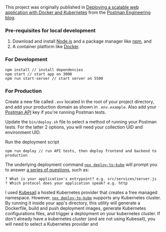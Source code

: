 This project was originally published in [Deploying a scalable web application with Docker and Kubernetes](link) from the [Postman Engineering blog](https://medium.com/postman-engineering).

### Pre-requisites for local development
1. Download and install [Node.js](https://nodejs.org/en/) and a package manager like [npm](https://www.npmjs.com/), and
1. A container platform like [Docker](https://www.docker.com/get-started).

### For Development

    npm install // install dependencies
    npm start // start app on 3000
    npm run start-server // start server on 5500

### For Production

Create a new file called `.env` located in the root of your project directory, and add your production domain as shown in `.env.example`. Also add your [Postman API](https://docs.api.getpostman.com/) key if you're running Postman tests.

Update the `bin/deploy.sh` file to select a method of running your Postman tests. For the latter 2 options, you will need your collection UID and environment UID.

Run the deployment script

    npm run deploy // run API tests, then deploy frontend and backend to production 

The underlying deployment command [`npx deploy-to-kube`](https://github.com/kubesail/deploy-to-kube) will prompt you to answer [a series of questions](https://kubesail.com/blog/deploying-node-apps-the-right-way), such as:

    ? What is your application's entrypoint? e.g. src/services/server.js
    ? Which protocol does your application speak? e.g. http

I used [Kubesail](https://kubesail.com/) a hosted Kubernetes provider that creates a free managed namespace. However, [`npx deploy-to-kube`](https://github.com/kubesail/deploy-to-kube) supports any Kubernetes cluster. By running it inside your app's directory, this utility will generate a Dockerfile, build and push deployment images, generate Kubernetes configurations files, and trigger a deployment on your kubernetes cluster. If don't already have a kubernetes cluster (and are not using Kubesail), you will need to select a Kubernetes provider and 

